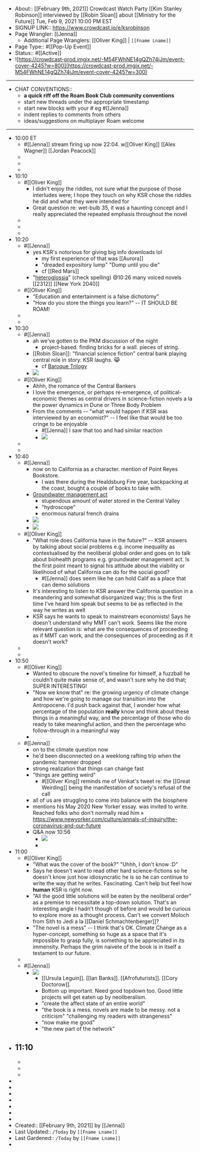 - About:: [[February 9th, 2021]] Crowdcast Watch Party
  [[Kim Stanley Robinson]] interviewed by [[Robin Sloan]] about [[Ministry for the Future]]
  Tue, Feb 9, 2021 10:00 PM EST
- SIGNUP LINK:: https://www.crowdcast.io/e/ksrobinson
-  Page Wrangler: [[Jenna]]
    - Additional Page Wranglers: [[Oliver King]] | `[[Fname Lname]]`
- Page Type:: #[[Pop-Up Event]]
- Status:: #[[Active]]
- ![https://crowdcast-prod.imgix.net/-M54FWhNE14gQZh74iJm/event-cover-4245?w=800](https://crowdcast-prod.imgix.net/-M54FWhNE14gQZh74iJm/event-cover-4245?w=300)
- ---
- CHAT CONVENTIONS:: 
    - __a quick riff off the Roam Book Club community conventions__
    - start new threads under the appropriate timestamp
    - start new blocks with your # eg #[[Jenna]]
    - indent replies to comments from others
    - ideas/suggestions on multiplayer Roam welcome 
- ---
- 10:00 ET
    - #[[Jenna]] stream firing up now 22:04. 
      w[[Oliver King]] [[Alex Wagner]] [[Jordan Peacock]]
    - 
    - 
    - 
- 10:10
    - #[[Oliver King]]
        - I didn't enjoy the riddles, not sure what the purpose of those interludes were; I hope they touch on why KSR chose the riddles he did and what they were intended for
        - Great question re: wet-bulb 35, it was a haunting concept and I really appreciated the  repeated emphasis throughout the novel
    - 
    - 
    - 
- 10:20
    - #[[Jenna]] 
        - yes KSR's notorious for giving big info downloads lol
            - my first experience of that was [[Aurora]]
            - "dreaded expository lump" "Dump until you die"
            - cf [[Red Mars]]
        - "[heteroglossia](https://en.wikipedia.org/wiki/Heteroglossia)" (check spelling) @10:26 many voiced novels
          [[2312]] [[New York 2040]]
    - #[[Oliver King]]
        - "Education and entertainment is a false dichotomy"
        - "How do you store the things you learn?" -- IT SHOULD BE ROAM!
    - 
    - 
- 10:30
    - #[[Jenna]]
        - ah we've gotten to the PKM discussion of the night
            - project-based. finding bricks for a wall. pieces of string.
        - [[Robin Sloan]]: "financial science fiction" central bank playing central role in story. KSR laughs. 😹
            - cf [Baroque Trilogy](https://www.nealstephenson.com/baroque-cycle/)
        - ![](https://firebasestorage.googleapis.com/v0/b/firescript-577a2.appspot.com/o/imgs%2Fapp%2FArtOfGig%2FSalZvdy3I6.jpg?alt=media&token=a5973c22-db55-4c8c-ab97-ed008fe8c035)
    - #[[Oliver King]]
        - Ahhh, the romance of the Central Bankers
        - I love the emergence, or perhaps re-emergence, of political-economic themes as central drivers in science-fiction novels a la the power dynamics in Dune or Three Body Problem
        - From the comments -- "what would happen if KSR was interviewed by an economist?" -- I feel like that would be too cringe to be enjoyable
            - #[[Jenna]] I saw that too and had similar reaction
            - ![](https://firebasestorage.googleapis.com/v0/b/firescript-577a2.appspot.com/o/imgs%2Fapp%2FArtOfGig%2FMpz-q1D2n-.jpg?alt=media&token=78e71a2e-bc6e-4476-a041-f377e20fc282)
    - 
    - 
- 10:40
    - #[[Jenna]]
        - now on to California as a character. mention of Point Reyes Bookstore.
            - I was there during the Healdsburg Fire year, backpacking at the coast, bought a couple of books to take with.
        - [Groundwater management act](https://en.wikipedia.org/wiki/Sustainable_Groundwater_Management_Act)
            - stupendous amount of water stored in the Central Valley
            - "hydroscope"
            - enormous natural french drains
        - ![](https://firebasestorage.googleapis.com/v0/b/firescript-577a2.appspot.com/o/imgs%2Fapp%2FArtOfGig%2F1t8dKs-wS0.jpg?alt=media&token=fc23d647-fbc0-43f2-a0c5-d1436cacc3a2)
        - ![](https://firebasestorage.googleapis.com/v0/b/firescript-577a2.appspot.com/o/imgs%2Fapp%2FArtOfGig%2FY9XIAV8DBe.jpg?alt=media&token=d8bf6fc3-c412-4bb5-b6ce-f5634de66eb9)
    - #[[Oliver King]]
        - "What role does California have in the future?" -- KSR answers by talking about social problems e.g. income inequality as contextualised by the neoliberal global order and goes on to talk about biohealth programs e.g. groundwater management act. Is the first point meant to signal his attitude about the viability or likelihood of what California can do for the social good?
            - #[[Jenna]] does seem like he can hold Calif as a place that can demo solutions
        - It's interesting to listen to KSR answer the California question in a meandering and somewhat disorganized way; this is the first time I've heard him speak but seems to be as reflected in the way he writes as well
        - KSR says he wants to speak to mainstream economists! Says he doesn't understand why MMT can't work. Seems like the more relevant question is: what are the consequences of proceeding as if MMT can work, and the consequences of proceeding as if it doesn't work?
    - 
    - 
- 10:50
    - #[[Oliver King]]
        - Wanted to obscure the novel's timeline for himself, a fuzzball he couldn't quite make sense of, and wasn't sure why he did that; SUPER INTERESTING!
        - "Now we know that" re: the growing urgency of climate change and how we're going to manage our transition into the Antropocene. I'd push back against that, I wonder how what percentage of the population __really__ know and think about these things in a meaningful way, and the percentage of those who do ready to take meaningful action, and then the percentage who follow-through in a meaningful way
        - 
    - #[[Jenna]]
        - on to the climate question now
        - he'd been disconnected on a weeklong rafting trip when the pandemic hammer dropped
        - strong realization that things can change fast
        - "things are getting weird"
            - #[[Oliver King]] reminds me of Venkat's tweet re: the [[Great Weirding]] being the manifestation of society's refusal of the call
        - all of us are struggling to come into balance with the biosphere
        - mentions his May 2020 New Yorker essay. was invited to write. Reached folks who don't normally read him » https://www.newyorker.com/culture/annals-of-inquiry/the-coronavirus-and-our-future
        - Q&A now 10:56
            - ![](https://firebasestorage.googleapis.com/v0/b/firescript-577a2.appspot.com/o/imgs%2Fapp%2FArtOfGig%2F_7FhxD16VG.jpg?alt=media&token=24aea749-d24f-4b00-bcb1-2678b47d4044)
            - 
- 11:00
    - #[[Oliver King]]
        - "What was the cover of the book?" "Uhhh, I don't know :D"
        - Says he doesn't want to read other hard science-fictions so he doesn't know just how idiosyncratic he is so he can continue to write the way that he writes. Fascinating. Can't help but feel how __human__ KSR is right now.
        - "All the good little solutions will be eaten by the neoliberal order" as a premise to necessitate a top-down solution. That's an interesting angle I hadn't though of before and would be curious to explore more as a thought process. Can't we convert Moloch from Sith to Jedi a la [[Daniel Schmachtenberger]]?
        - "The novel is a mess" -- I think that's OK. Climate Change as a hyper-concept, something so huge as a space that it's impossible to grasp fully, is something to be appreciated in its immensity. Perhaps the grim naivete of the book is in itself a testament to our future.
    - 
    - #[[Jenna]]
        - ![](https://firebasestorage.googleapis.com/v0/b/firescript-577a2.appspot.com/o/imgs%2Fapp%2FArtOfGig%2FDvfOtxfii8.jpg?alt=media&token=64a97c89-15b8-44a2-9f24-315414de45aa)
            - [[Ursula Leguin]]. [[Ian Banks]]. [[Afrofuturists]]. [[Cory Doctorow]].
            - Bottom up important. Need good topdown too. Good little projects will get eaten up by neoliberalism.
            - "create the affect state of an entire world"
            - "the book is a mess. novels are made to be messy. not a criticism" "challenging my readers with strangeness"
            - "now make me good"
            - "the new part of the network"
- 11:10
    - 
    - 
    - 
    - 
- 
- 
- 
- 
- 
- 
- 
- Created:: [[February 9th, 2021]] by [[Jenna]]
- Last Updated:: `/Today` by `[[Fname Lname]]`
- Last Gardened:: `/Today` by `[[Fname Lname]]`
- 
